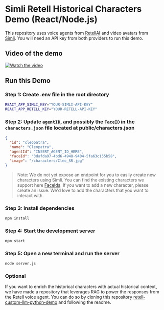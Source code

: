 # Simli Retell Historical Characters Demo (React/Node.js)

This repository uses voice agents from [RetellAI](https://www.retellai.com) and video avatars from [Simli](https://www.simli.com). You will need an API key from both providers to run this demo.



## Video of the demo

[![Watch the video](https://img.youtube.com/vi/zpm_bCGtG6Y/maxresdefault.jpg)](https://www.youtube.com/watch?v=zpm_bCGtG6Y)



## Run this Demo

### Step 1: Create .env file in the root directory
```bash
REACT_APP_SIMLI_KEY="YOUR-SIMLI-API-KEY"
REACT_APP_RETELL_KEY="YOUR-RETELL-API-KEY"
```

### Step 2: Update `agentID`, and possibly the `FaceID` in the `characters.json` file located at public/characters.json
```json
{
  "id": "cleopatra",
  "name": "Cleopatra",
  "agentId": "INSERT_AGENT_ID_HERE",
  "faceId": "3dafda97-4bd6-4948-9404-5fa63c155b58",
  "image": "/characters/Cleo_SR.jpg"
}
```
> Note: We do not yet expose an endpoint for you to easily create new characters using Simli. You can find the existing characters we support here [FaceIds](https://docs.simli.com/api-reference/endpoint/getPossibleFaceIDs). If you want to add a new character, please create an issue. We'd love to add the characters that you want to interact with.

### Step 3: Install dependencies
```bash
npm install
```

### Step 4: Start the development server
```bash
npm start
```

### Step 5: Open a new terminal and run the server
```bash
node server.js
```

### Optional
If you want to enrich the historical characters with actual historical context, we have made a repository that leverages RAG to power the responses from the Retell voice agent. You can do so by cloning this repository [retell-custom-llm-python-demo](https://github.com/simliai/retell-custom-llm-python-demo.git) and following the readme.

